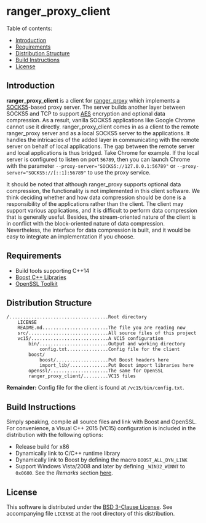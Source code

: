 # ranger_proxy_client

<a name="toc"></a>
Table of contents:

* [Introduction](#intro)
* [Requirements](#require)
* [Distribution Structure](#struct)
* [Build Instructions](#build)
* [License](#license)

<a name="intro"></a>
## Introduction

**ranger_proxy_client** is a client for [ranger_proxy](https://github.com/ufownl/ranger_proxy) which implements a [SOCKS5](https://www.ietf.org/rfc/rfc1928.txt)-based proxy server. The server builds another layer between SOCKS5 and TCP to support [AES](https://en.wikipedia.org/wiki/Advanced_Encryption_Standard) encryption and optional data compression. As a result, vanilla SOCKS5 applications like Google Chrome cannot use it directly. ranger_proxy_client comes in as a client to the remote ranger_proxy server and as a local SOCKS5 server to the applications. It handles the intricacies of the added layer in communicating with the remote server on behalf of local applications. The gap between the remote server and local applications is thus bridged. Take Chrome for example. If the local server is configured to listen on port `56789`, then you can launch Chrome with the parameter `--proxy-server="SOCKS5://127.0.0.1:56789"` or `--proxy-server="SOCKS5://[::1]:56789"` to use the proxy service.

It should be noted that although ranger_proxy supports optional data compression, the functionality is not implemented in this client software. We think deciding whether and how data compression should be done is a responsibility of the applications rather than the client. The client may support various applications, and it is difficult to perform data compression that is generally useful. Besides, the stream-oriented nature of the client is in conflict with the block-oriented nature of data compression. Nevertheless, the interface for data compression is built, and it would be easy to integrate an implementation if you choose.

<a name="require"></a>
## Requirements

* Build tools supporting C++14
* [Boost C++ Libraries](http://www.boost.org)
* [OpenSSL Toolkit](https://www.openssl.org)

<a name="struct"></a>
## Distribution Structure

	/....................................Root directory
	    LICENSE
	    README.md........................The file you are reading now
	    src/.............................All source files of this project
	    vc15/............................A VC15 configuration
	        bin/.........................Output and working directory
	            config.txt...............Config file for the client
	        boost/
	            boost/...................Put Boost headers here
				import_lib/..............Put Boost import libraries here
			openssl/.....................The same for OpenSSL
			ranger_proxy_client/.........VC15 files

**Remainder:** Config file for the client is found at `/vc15/bin/config.txt`.

<a name="build"></a>
## Build Instructions

Simply speaking, compile all source files and link with Boost and OpenSSL. For convenience, a Visual C++ 2015 (VC15) configuration is included in the distribution with the following options:

* Release build for x86
* Dynamically link to C/C++ runtime library
* Dynamically link to Boost by defining the macro `BOOST_ALL_DYN_LINK`
* Support Windows Vista/2008 and later by defining `_WIN32_WINNT` to `0x0600`. See the _Remarks_ section [here](http://www.boost.org/doc/libs/1_59_0/doc/html/boost_asio/reference/basic_stream_socket/cancel/overload1.html).

<a name="license"></a>
## License

This software is distributed under the [BSD 3-Clause License](http://opensource.org/licenses/BSD-3-Clause). See accompanying file `LICENSE` at the root directory of this distribution.
